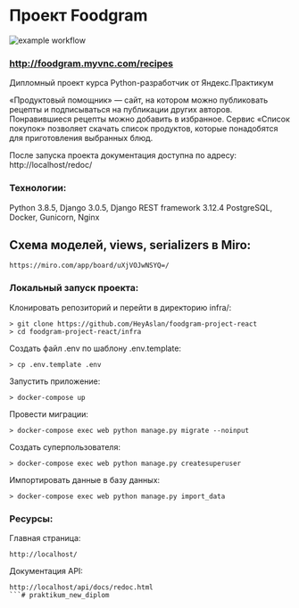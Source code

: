 # Проект Foodgram
![example workflow](https://github.com/HeyAslan/foodgram-project-react/actions/workflows/main.yml/badge.svg)
### http://foodgram.myvnc.com/recipes

Дипломный проект курса Python-разработчик от Яндекс.Практикум

«Продуктовый помощник» — сайт, на котором можно публиковать рецепты и подписываться на публикации других авторов. Понравившиеся рецепты можно добавить в избранное. Сервис «Список покупок» позволяет скачать список продуктов, которые понадобятся для приготовления выбранных блюд.

После запуска проекта документация доступна по адресу: http://localhost/redoc/

### Технологии:
Python 3.8.5, Django 3.0.5, Django REST framework 3.12.4
PostgreSQL, Docker, Gunicorn, Nginx

## Схема моделей, views, serializers в Miro:

```
https://miro.com/app/board/uXjVOJwNSYQ=/
```

### Локальный запуск проекта:
  
Клонировать репозиторий и перейти в директорию infra/:  
  
```  
> git clone https://github.com/HeyAslan/foodgram-project-react
> cd foodgram-project-react/infra
``` 

Создать файл .env по шаблону .env.template:

```
> cp .env.template .env
```
Запустить приложение:

``` 
> docker-compose up
``` 
Провести миграции:

``` 
> docker-compose exec web python manage.py migrate --noinput
``` 

Создать суперпользователя:

``` 
> docker-compose exec web python manage.py createsuperuser
``` 

Импортировать данные в базу данных:  
  
```  
> docker-compose exec web python manage.py import_data
```

### Ресурсы:

Главная страница:
```
http://localhost/
```
Документация API:
```
http://localhost/api/docs/redoc.html
```# praktikum_new_diplom
